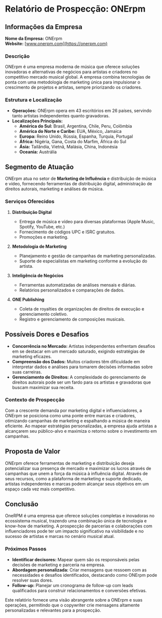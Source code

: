 # Relatório de Prospecção: ONErpm

## Informações da Empresa
**Nome da Empresa:** ONErpm  
**Website:** [www.onerpm.com](https://onerpm.com)  

### Descrição
ONErpm é uma empresa moderna de música que oferece soluções inovadoras e alternativas de negócios para artistas e criadores no competitivo mercado musical global. A empresa combina tecnologias de ponta com uma metodologia de marketing única para impulsionar o crescimento de projetos e artistas, sempre priorizando os criadores.

### Estrutura e Localização
- **Operações:** ONErpm opera em 43 escritórios em 26 países, servindo tanto artistas independentes quanto gravadoras.
- **Localizações Principais:**
  - **América do Sul:** Brasil, Argentina, Chile, Peru, Colômbia
  - **América do Norte e Caribe:** EUA, México, Jamaica
  - **Europa:** Reino Unido, Rússia, Espanha, Turquia, Portugal
  - **África:** Nigéria, Gana, Costa do Marfim, África do Sul
  - **Ásia:** Tailândia, Vietnã, Malásia, China, Indonésia
  - **Oceania:** Austrália

## Segmento de Atuação
ONErpm atua no setor de **Marketing de Influência** e distribuição de música e vídeo, fornecendo ferramentas de distribuição digital, administração de direitos autorais, marketing e análises de música.

### Serviços Oferecidos
1. **Distribuição Digital**
   - Entrega de música e vídeo para diversas plataformas (Apple Music, Spotify, YouTube, etc.)
   - Fornecimento de códigos UPC e ISRC gratuitos.
   - Promoções e marketing.

2. **Metodologia de Marketing**
   - Planejamento e gestão de campanhas de marketing personalizadas.
   - Suporte de especialistas em marketing conforme a evolução do artista.

3. **Inteligência de Negócios**
   - Ferramentas automatizadas de análises mensais e diárias.
   - Relatórios personalizados e comparações de dados.

4. **ONE Publishing**
   - Coleta de royalties de organizações de direitos de execução e gerenciamento coletivo.
   - Registro e gerenciamento de composições musicais.

## Possíveis Dores e Desafios
- **Concorrência no Mercado:** Artistas independentes enfrentam desafios em se destacar em um mercado saturado, exigindo estratégias de marketing eficazes.
- **Compreensão dos Dados:** Muitos criadores têm dificuldade em interpretar dados e análises para tomarem decisões informadas sobre suas carreiras.
- **Gerenciamento de Direitos:** A complexidade do gerenciamento de direitos autorais pode ser um fardo para os artistas e gravadoras que buscam maximizar sua receita.

### Contexto de Prospecção
Com a crescente demanda por marketing digital e influenciadores, a ONErpm se posiciona como uma ponte entre marcas e criadores, otimizando campanhas de marketing e espalhando a música de maneira eficiente. Ao mapear estratégias personalizadas, a empresa ajuda artistas a alcançarem seu público-alvo e maximiza o retorno sobre o investimento em campanhas.

## Proposta de Valor
ONErpm oferece ferramentas de marketing e distribuição deseja potencializar sua presença de mercado e maximizar os lucros através de campanhas que unem a força da música à influência digital. Através de seus recursos, como a plataforma de marketing e suporte dedicado, artistas independentes e marcas podem alcançar seus objetivos em um espaço cada vez mais competitivo.

## Conclusão
OneRPM é uma empresa que oferece soluções completas e inovadoras no ecossistema musical, trazendo uma combinação única de tecnologia e know-how de marketing. A prospecção de parcerias e colaborações com influenciadores pode ter um impacto significativo na visibilidade e no sucesso de artistas e marcas no cenário musical atual.

### Próximos Passos
- **Identificar decisores:** Mapear quem são os responsáveis pelas decisões de marketing e parceria na empresa.
- **Abordagem personalizada:** Criar mensagens que ressoem com as necessidades e desafios identificados, destacando como ONErpm pode resolver suas dores.
- **Follow-up:** Planejar um cronograma de follow-up com leads qualificados para construir relacionamentos e conversões efetivas.

Este relatório fornece uma visão abrangente sobre a ONErpm e suas operações, permitindo que o copywriter crie mensagens altamente personalizadas e relevantes para a prospecção.